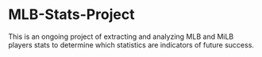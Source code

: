 # MLB-Stats-Project
This is an ongoing project of extracting and analyzing MLB and MiLB players stats to determine which statistics are indicators of future success.
